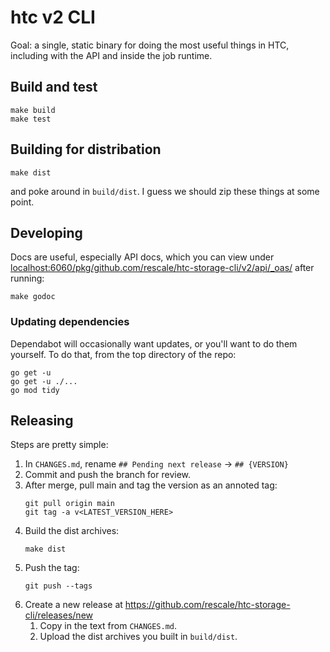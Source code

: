 # htc v2 CLI

Goal: a single, static binary for doing the most useful things in HTC,
including with the API and inside the job runtime.

## Build and test

```
make build
make test
```

## Building for distribation

```
make dist
```

and poke around in `build/dist`. I guess we should zip these things at
some point.

## Developing

Docs are useful, especially API docs, which you can view under
[localhost:6060/pkg/github.com/rescale/htc-storage-cli/v2/api/\_oas/](http://localhost:6060/pkg/github.com/rescale/htc-storage-cli/v2/api/_oas/)
after running:

```
make godoc
```

### Updating dependencies

Dependabot will occasionally want updates, or you'll want to do them
yourself. To do that, from the top directory of the repo:

```
go get -u
go get -u ./...
go mod tidy
```

## Releasing

Steps are pretty simple:

1. In `CHANGES.md`, rename `## Pending next release` -> `## {VERSION}`
1. Commit and push the branch for review.
1. After merge, pull main and tag the version as an annoted tag:
   ```
   git pull origin main
   git tag -a v<LATEST_VERSION_HERE>
   ```
1. Build the dist archives:
   ```
   make dist
   ```
1. Push the tag:
   ```
   git push --tags
   ```
1. Create a new release at
   https://github.com/rescale/htc-storage-cli/releases/new
   1. Copy in the text from `CHANGES.md`.
   1. Upload the dist archives you built in `build/dist`.
